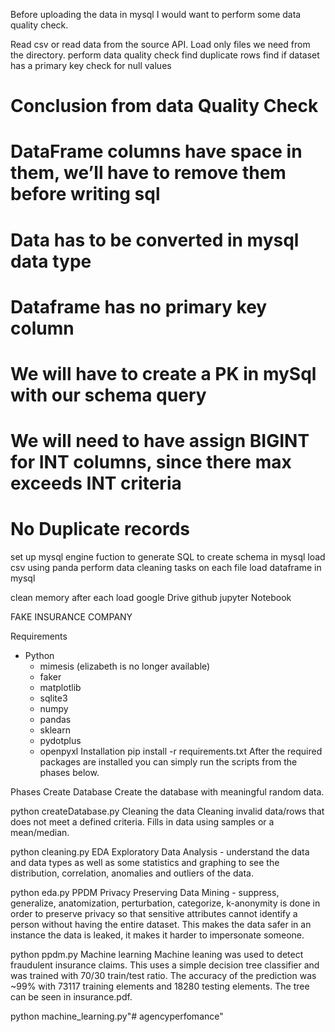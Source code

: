 
Before uploading the data in mysql I would want to perform some data quality check.

Read csv or read data from the source API.
Load only files we need from the directory.
perform data quality check
find duplicate rows
find if dataset has a primary key
check for null values

# Conclusion from data Quality Check
# DataFrame columns have space in them, we’ll have to remove them before writing sql
# Data has to be converted in mysql data type
# Dataframe has no primary key column
# We will have to create a PK in mySql with our schema query
# We will need to have assign BIGINT for INT columns, since there max exceeds INT criteria
# No Duplicate records

set up mysql engine
fuction to generate SQL to create schema in mysql
load csv using panda
perform data cleaning tasks on each file
load dataframe in mysql

clean memory after each load
google Drive 
github jupyter Notebook




FAKE INSURANCE COMPANY

Requirements
- Python
    - mimesis (elizabeth is no longer available)
    - faker
    - matplotlib
    - sqlite3
    - numpy
    - pandas
    - sklearn
    - pydotplus
    - openpyxl
Installation
pip install -r requirements.txt
After the required packages are installed you can simply run the scripts from the phases below.

Phases
Create Database
Create the database with meaningful random data.

python createDatabase.py
Cleaning the data
Cleaning invalid data/rows that does not meet a defined criteria. Fills in data using samples or a mean/median.

python cleaning.py
EDA
Exploratory Data Analysis - understand the data and data types as well as some statistics and graphing to see the distribution, correlation, anomalies and outliers of the data.

python eda.py
PPDM
Privacy Preserving Data Mining - suppress, generalize, anatomization, perturbation, categorize, k-anonymity is done in order to preserve privacy so that sensitive attributes cannot identify a person without having the entire dataset. This makes the data safer in an instance the data is leaked, it makes it harder to impersonate someone.

python ppdm.py
Machine learning
Machine leaning was used to detect fraudulent insurance claims. This uses a simple decision tree classifier and was trained with 70/30 train/test ratio. The accuracy of the prediction was ~99% with 73117 training elements and 18280 testing elements. The tree can be seen in insurance.pdf.

python machine_learning.py"# agencyperfomance" 
